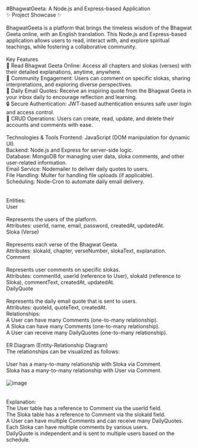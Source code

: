 #BhagwatGeeta: A Node.js and Express-based Application<br>
✨ Project Showcase ✨<br>
<br>
BhagwatGeeta is a platform that brings the timeless wisdom of the Bhagwat Geeta online, with an English translation. This Node.js and Express-based application allows users to read, interact with, and explore spiritual teachings, while fostering a collaborative community.<br>
<br>
Key Features<br>
📖 Read Bhagwat Geeta Online: Access all chapters and slokas (verses) with their detailed explanations, anytime, anywhere.<br>
💬 Community Engagement: Users can comment on specific slokas, sharing interpretations, and exploring diverse perspectives.<br>
📩 Daily Email Quotes: Receive an inspiring quote from the Bhagwat Geeta in your inbox daily to encourage reflection and learning.<br>
🔒 Secure Authentication: JWT-based authentication ensures safe user login and access control.<br>
💾 CRUD Operations: Users can create, read, update, and delete their accounts and comments with ease.<br>
<br>
Technologies & Tools
Frontend: JavaScript (DOM manipulation for dynamic UI).<br>
Backend: Node.js and Express for server-side logic.<br>
Database: MongoDB for managing user data, sloka comments, and other user-related information.<br>
Email Service: Nodemailer to deliver daily quotes to users.<br>
File Handling: Multer for handling file uploads (if applicable).<br>
Scheduling: Node-Cron to automate daily email delivery.<br>
<br>
<br>
Entities:<br>
User<br>
<br>
Represents the users of the platform.<br>
Attributes: userId, name, email, password, createdAt, updatedAt.<br>
Sloka (Verse)<br>
<br>
Represents each verse of the Bhagwat Geeta.<br>
Attributes: slokaId, chapter, verseNumber, slokaText, explanation.<br>
Comment<br>
<br>
Represents user comments on specific slokas.<br>
Attributes: commentId, userId (reference to User), slokaId (reference to Sloka), commentText, createdAt, updatedAt.<br>
DailyQuote<br>
<br>
Represents the daily email quote that is sent to users.<br>
Attributes: quoteId, quoteText, createdAt.<br>
Relationships:<br>
A User can have many Comments (one-to-many relationship).<br>
A Sloka can have many Comments (one-to-many relationship).<br>
A User can receive many DailyQuotes (one-to-many relationship).<br>
<br>
ER Diagram (Entity-Relationship Diagram)<br>
The relationships can be visualized as follows:<br>
<br>
User has a many-to-many relationship with Sloka via Comment.<br>
Sloka has a many-to-many relationship with User via Comment.<br>
<br>
![image](https://github.com/user-attachments/assets/fa9f9da3-9355-41a2-94c8-6de3c6aa8ceb)<br>
<br>
<br>
Explanation:<br>
The User table has a reference to Comment via the userId field.<br>
The Sloka table has a reference to Comment via the slokaId field.<br>
A User can have multiple Comments and can receive many DailyQuotes.<br>
Each Sloka can have multiple comments by various users.<br>
DailyQuote is independent and is sent to multiple users based on the schedule.<br>
